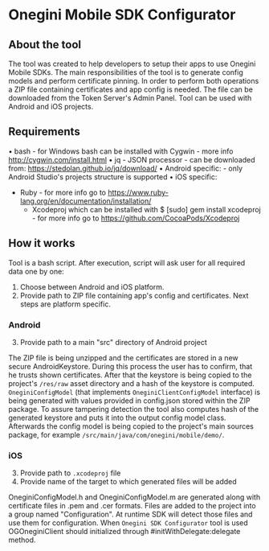 # Onegini Mobile SDK Configurator

## About the tool

The tool was created to help developers to setup their apps to use Onegini Mobile SDKs. The main responsibilities of the tool is to generate config models and perform certificate pinning. In order to perform both operations a ZIP file containing certificates and app config is needed. The file can be downloaded from the Token Server's Admin Panel.
Tool can be used with Android and iOS projects.

## Requirements

• bash - for Windows bash can be installed with Cygwin - more info http://cygwin.com/install.html
• jq - JSON processor - can be downloaded from: https://stedolan.github.io/jq/download/
• Android specific:
	- only Android Studio's projects structure is supported
• iOS specific:
  - Ruby - for more info go to https://www.ruby-lang.org/en/documentation/installation/
	- Xcodeproj which can be installed with $ [sudo] gem install xcodeproj - for more info go to https://github.com/CocoaPods/Xcodeproj

## How it works

Tool is a bash script. After execution, script will ask user for all required data one by one:
1. Choose between Android and iOS platform.
2. Provide path to ZIP file containing app's config and certificates.
Next steps are platform specific.

### Android
3. Provide path to a main "src" directory of Android project

The ZIP file is being unzipped and the certificates are stored in a new secure AndroidKeystore. During this process the user has to confirm, that he trusts shown certificates. After that the keystore is being copied to the project's `/res/raw` asset directory and a hash of the keystore is computed.
`OneginiConfigModel` (that implements `OneginiClientConfigModel` interface) is being generated with values provided in config.json stored within the ZIP package. To assure tampering detection the tool also computes hash of the generated keystore and puts it into the output config model class. Afterwards the config model is being copied to the project's main sources package, for example `/src/main/java/com/onegini/mobile/demo/`.

### iOS
3. Provide path to `.xcodeproj` file
4. Provide name of the target to which generated files will be added

OneginiConfigModel.h and OneginiConfigModel.m are generated along with certificate files in .pem and .cer formats. Files are added to the project into a group named "Configuration". At runtime SDK will detect those files and use them for configuration. When `Onegini SDK Configurator` tool is used OGOneginiClient should initialized through #initWithDelegate:delegate method.


